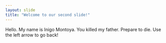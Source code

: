 ```yaml
---
layout: slide
title: "Welcome to our second slide!"
---
```

Hello.  My name is Inigo Montoya.  You killed my father.  Prepare to die.
Use the left arrow to go back!
